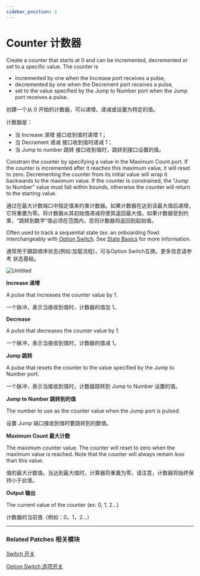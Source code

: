 ```yaml
---
sidebar_position: 2
---
```


# Counter 计数器

Create a counter that starts at 0 and can be incremented, decremented or set to a specific value. The counter is

- incremented by one when the Increase port receives a pulse,
- decremented by one when the Decrement port receives a pulse,
- set to the value specified by the Jump to Number port when the Jump port receives a pulse.

创建一个从 0 开始的计数器，可以递增、递减或设置为特定的值。

计数器是：

- 当 Increase 递增 接口收到值时递增 1；
- 当 Decrament 递减 接口收到值时递减 1；
- 当 Jump to number 跳转 接口收到值时，跳转到接口设置的值。

Constrain the counter by specifying a value in the Maximum Count port. If the counter is incremented after it reaches this maximum value, it will reset to zero. Decrementing the counter from its initial value will wrap it backwards to the maximum value. If the counter is constrained, the “Jump to Number” value must fall within bounds, otherwise the counter will return to the starting value.

通过在最大计数端口中指定值来约束计数器。如果计数器在达到该最大值后递增，它将重置为零。将计数器从其初始值递减将使其返回最大值。如果计数器受到约束，“跳转到数字”值必须在范围内，否则计数器将返回到起始值。

Often used to track a sequential state (ex: an onboarding flow) interchangeably with [Option Switch](https://www.notion.so/Option-Switch-214202427d7b4db4a407a7c0dae2f209). See [State Basics](https://www.notion.so/States-f6b16f4ab5014bbabfa37251885c1d09) for more information.

通常用于跟踪顺序状态(例如:加载流程)，可与Option Switch互换。更多信息请参考 状态基础。

![Untitled](https://s3.us-west-2.amazonaws.com/secure.notion-static.com/c4361c08-4276-4ff5-9885-1c0c4c66274a/Untitled.png?X-Amz-Algorithm=AWS4-HMAC-SHA256&X-Amz-Content-Sha256=UNSIGNED-PAYLOAD&X-Amz-Credential=AKIAT73L2G45EIPT3X45%2F20220602%2Fus-west-2%2Fs3%2Faws4_request&X-Amz-Date=20220602T180938Z&X-Amz-Expires=86400&X-Amz-Signature=de162e22cb66baaeb7dd6fc9055a31ece8267217e1137099a6fb7f12cc2dc22e&X-Amz-SignedHeaders=host&response-content-disposition=filename%20%3D%22Untitled.png%22&x-id=GetObject)

**Increase 递增**

A pulse that increases the counter value by 1.

一个脉冲，表示当接收到值时，计数器的值加 1。

**Decrease**

A pulse that decreases the counter value by 1.

一个脉冲，表示当接收到值时，计数器的值减 1。

**Jump 跳转**

A pulse that resets the counter to the value specified by the Jump to Number port.

一个脉冲，表示当接收到值时，计数器跳转到 Jump to Number 设置的值。

**Jump to Number 跳转到的值**

The number to use as the counter value when the Jump port is pulsed.

设置 Jump 端口接收到值时要跳转到的数值。

**Maximum Count 最大计数**

The maximum counter value. The counter will reset to zero when the maximum value is reached. Note that the counter will always remain *less* than this value.

值的最大计数值。当达到最大值时，计算器将重置为零。请注意，计数器将始终保持小于此值。

**Output 输出**

The current value of the counter (ex: 0, 1, 2…)

计数器的当前值（例如：0，1，2…）

------

### Related Patches 相关模块

[Switch 开关](https://www.notion.so/Switch-bd684625ec8b4aaa9ff9b5ae3e396e86)

[Option Switch 选项开关](https://www.notion.so/Option-Switch-214202427d7b4db4a407a7c0dae2f209)
